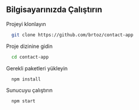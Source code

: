 ﻿## Bilgisayarınızda Çalıştırın

Projeyi klonlayın

```bash
  git clone https://github.com/brtoz/contact-app
```

Proje dizinine gidin

```bash
  cd contact-app
```

Gerekli paketleri yükleyin

```bash
  npm install
```

Sunucuyu çalıştırın

```bash
  npm start
```
